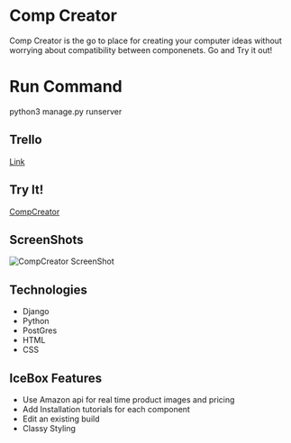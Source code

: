 # Comp Creator

Comp Creator is the go to place for creating your computer ideas without worrying about compatibility between componenets. Go and Try it out!


# Run Command
python3 manage.py runserver

## Trello
[Link](https://trello.com/b/US9vjwG5/unit-4)

## Try It!

[CompCreator](https://compcreator.herokuapp.com)


## ScreenShots

![CompCreator ScreenShot](https://i.imgur.com/0Z46pfk.png)


## Technologies

* Django
* Python
* PostGres
* HTML
* CSS 

## IceBox Features

* Use Amazon api for real time product images and pricing
* Add Installation tutorials for each component
* Edit an existing build
* Classy Styling

